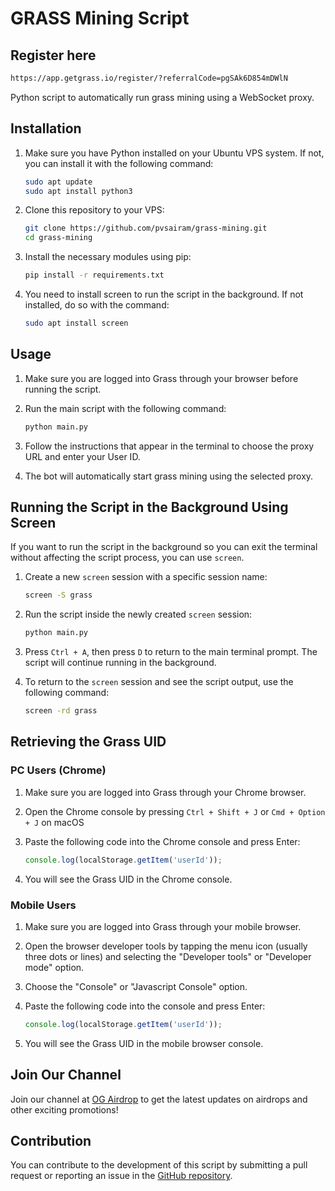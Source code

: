# GRASS Mining Script

## Register here 

```bash
https://app.getgrass.io/register/?referralCode=pgSAk6D854mDWlN
```

Python script to automatically run grass mining using a WebSocket proxy.

## Installation

1. Make sure you have Python installed on your Ubuntu VPS system. If not, you can install it with the following command:

    ```bash
    sudo apt update
    sudo apt install python3
    ```

2. Clone this repository to your VPS:

    ```bash
    git clone https://github.com/pvsairam/grass-mining.git
    cd grass-mining
    ```

3. Install the necessary modules using pip:

    ```bash
    pip install -r requirements.txt
    ```

4. You need to install screen to run the script in the background. If not installed, do so with the command:

    ```bash
    sudo apt install screen
    ```

## Usage

1. Make sure you are logged into Grass through your browser before running the script.

2. Run the main script with the following command:

    ```bash
    python main.py
    ```

3. Follow the instructions that appear in the terminal to choose the proxy URL and enter your User ID.

4. The bot will automatically start grass mining using the selected proxy.

## Running the Script in the Background Using Screen

If you want to run the script in the background so you can exit the terminal without affecting the script process, you can use `screen`.

1. Create a new `screen` session with a specific session name:

    ```bash
    screen -S grass
    ```

2. Run the script inside the newly created `screen` session:

    ```bash
    python main.py
    ```

3. Press `Ctrl + A`, then press `D` to return to the main terminal prompt. The script will continue running in the background.

4. To return to the `screen` session and see the script output, use the following command:

    ```bash
    screen -rd grass
    ```

## Retrieving the Grass UID

### PC Users (Chrome)

1. Make sure you are logged into Grass through your Chrome browser.

2. Open the Chrome console by pressing `Ctrl + Shift + J` or `Cmd + Option + J` on macOS

3. Paste the following code into the Chrome console and press Enter:

    ```javascript
    console.log(localStorage.getItem('userId'));
    ```

4. You will see the Grass UID in the Chrome console.

### Mobile Users

1. Make sure you are logged into Grass through your mobile browser.
2. Open the browser developer tools by tapping the menu icon (usually three dots or lines) and selecting the "Developer tools" or "Developer mode" option.
3. Choose the "Console" or "Javascript Console" option.
4. Paste the following code into the console and press Enter:

    ```javascript
    console.log(localStorage.getItem('userId'));
    ```
5. You will see the Grass UID in the mobile browser console.

## Join Our Channel

Join our channel at [OG Airdrop](https://t.me/Airdrop_OG_Hub) to get the latest updates on airdrops and other exciting promotions!

## Contribution

You can contribute to the development of this script by submitting a pull request or reporting an issue in the [GitHub repository](https://github.com/pvsairam/grass-mining.git).
